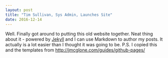 ```yaml
---
layout: post
title: "Tim Sullivan, Sys Admin, Launches Site"
date: 2016-12-14
---
```


Well. Finally got around to putting this old website together. Neat thing about it - powered by [Jekyll](http://jekyllrb.com) and I can use Markdown to author my posts. It actually is a lot easier than I thought it was going to be. P.S. I copied this and the templates from http://jmcglone.com/guides/github-pages/
